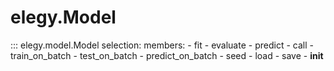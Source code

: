 # elegy.Model

::: elegy.model.Model
    selection:
        members:
            - fit
            - evaluate
            - predict
            - call
            - train_on_batch
            - test_on_batch
            - predict_on_batch
            - seed
            - load
            - save
            - __init__